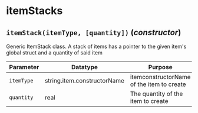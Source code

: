 # itemStacks

## `itemStack(itemType, [quantity])` (*constructor*)
Generic ItemStack class.
A stack of items has a pointer to the given item's global struct and a quantity of said item

| Parameter | Datatype  | Purpose |
|-----------|-----------|---------|
|`itemType` |string.item.constructorName |itemconstructorName of the item to create |
|`quantity` |real |The quantity of the item to create |
